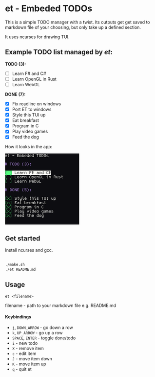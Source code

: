 # et - Embeded TODOs

This is a simple TODO manager with a twist.
Its outputs get get saved to markdown file of your choosing, but only take up a defined section.

It uses ncurses for drawing TUI.


## Example TODO list managed by *et*:

<!-- TODOS -->

**TODO (3):**

- [ ] Learn F# and C#
- [ ] Learn OpenGL in Rust
- [ ] Learn WebGL

**DONE (7):**

- [x] Fix readline on windows
- [x] Port ET to windows
- [x] Style this TUI up
- [x] Eat breakfast
- [x] Program in C
- [x] Play video games
- [x] Feed the dog
<!-- ENDTODOS -->

How it looks in the app:

![screenshot](./screenshot.png)

## Get started

Install ncurses and gcc.

```console

./make.sh
./et README.md

```

## Usage

```console
et <filename>
```

filename - path to your markdown file e.g. README.md

#### Keybindings

- `j`, `DOWN_ARROW` - go down a row
- `k`, `UP_ARROW` - go up a row
- `SPACE`, `ENTER` - toggle done/todo
- `i` - new todo
- `X` - remove item
- `c` - edit item
- `J` - move item down
- `K` - move item up
- `q` - quit et
